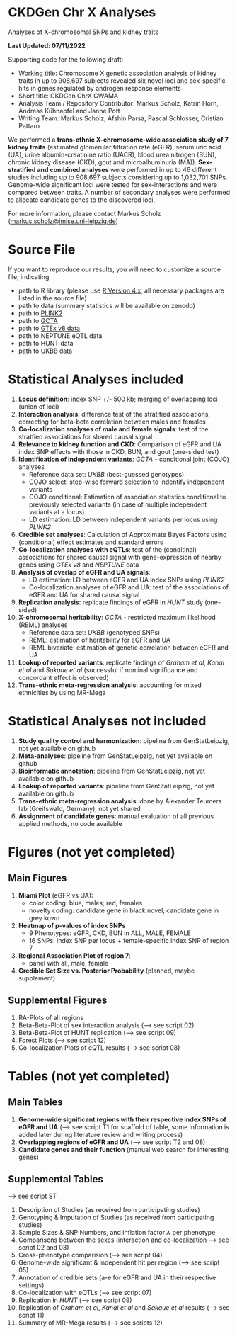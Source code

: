 # CKDGen Chr X Analyses

Analyses of X-chromosomal SNPs and kidney traits

**Last Updated: 07/11/2022**

Supporting code for the following draft:

* Working title: Chromosome X genetic association analysis of kidney traits in up to 908,697 subjects revealed six novel loci and sex-specific hits in genes regulated by androgen response elements
* Short title: CKDGen ChrX GWAMA
* Analysis Team / Repository Contributor: Markus Scholz, Katrin Horn, Andreas Kühnapfel and Janne Pott
* Writing Team: Markus Scholz, Afshin Parsa, Pascal Schlosser, Cristian Pattaro

We performed a **trans-ethnic X-chromosome-wide association study of 7 kidney traits** (estimated glomerular filtration rate (eGFR), serum uric acid (UA), urine albumin-creatinine ratio (UACR), blood urea nitrogen (BUN), chronic kidney disease (CKD), gout and microalbuminuria (MA)). **Sex-stratified and combined analyses** were performed in up to 46 different studies including up to 908,697 subjects considering up to 1,032,701 SNPs. Genome-wide significant loci were tested for sex-interactions and were compared between traits. A number of secondary analyses were performed to allocate candidate genes to the discovered loci. 

For more information, please contact Markus Scholz (markus.scholz@imise.uni-leipzig.de)

# Source File

If you want to reproduce our results, you will need to customize a source file, indicating

* path to R library (please use [R Version 4.x](https://cran.r-project.org/), all necessary packages are listed in the source file)
* path to data (summary statistics will be available on zenodo)
* path to [PLINK2](https://www.cog-genomics.org/plink/2.0/)
* path to [GCTA](https://yanglab.westlake.edu.cn/software/gcta/#Overview)
* path to [GTEx v8 data](https://gtexportal.org/home/protectedDataAccess)
* path to NEPTUNE eQTL data
* path to HUNT data
* path to UKBB data

# Statistical Analyses included

1) **Locus definition**: index SNP +/- 500 kb; merging of overlapping loci (union of loci)  
2) **Interaction analysis**: difference test of the stratified associations, correcting for beta-beta correlation between males and females  
3) **Co-localization analyses of male and female signals**: test of the stratfied associations for shared causal signal 
4) **Relevance to kidney function and CKD**: Comparison of eGFR and UA index SNP effects with those in CKD, BUN, and gout (one-sided test)
5) **Identification of independent variants**: *GCTA* - conditional joint (COJO) analyses
    * Reference data set: *UKBB* (best-guessed genotypes)
    * COJO select: step-wise forward selection to indentify independent variants
    * COJO conditional: Estimation of association statistics conditional to previously selected variants (in case of multiple independent variants at a locus) 
    * LD estimation: LD between independent variants per locus using *PLINK2*
6) **Credible set analyses**: Calculation of Approximate Bayes Factors using (conditional) effect estimates and standard errors
7) **Co-localization analyses with eQTLs**: test of the (conditinal) associations for shared causal signal with gene-expression of nearby genes using *GTEx v8* and *NEPTUNE* data
8) **Analysis of overlap of eGFR and UA signals**:
    * LD estimation: LD between eGFR and UA index SNPs using *PLINK2*
    * Co-localization analyses of eGFR and UA:  test of the associations of eGFR and UA for shared causal signal 
9) **Replication analysis**: replicate findings of eGFR in *HUNT* study (one-sided)
10) **X-chromosomal heritability**: *GCTA* - restricted maximum likelihood (REML) analyses
    * Reference data set: *UKBB* (genotyped SNPs)
    * REML: estimation of heritability for eGFR and UA
    * REML bivariate: estimation of genetic correlation between eGFR and UA 
11) **Lookup of reported variants**: replicate findings of *Graham et al*, *Kanai et al* and *Sakaue et al* (successful if nominal significance and concordant effect is observed) 
12) **Trans-ethnic meta-regression analysis**: accounting for mixed ethnicities by using MR-Mega

# Statistical Analyses not included 

1) **Study quality control and harmonization**: pipeline from GenStatLeipzig, not yet available on github
2) **Meta-analyses**: pipeline from GenStatLeipzig, not yet available on github
3) **Bioinformatic annotation**: pipeline from GenStatLeipzig, not yet available on github 
4)  **Lookup of reported variants**: pipeline from GenStatLeipzig, not yet available on github 
5) **Trans-ethnic meta-regression analysis**: done by Alexander Teumers lab (Greifswald, Germany), not yet shared
6) **Assignment of candidate genes**: manual evaluation of all previous applied methods, no code available


# Figures (not yet completed)

## Main Figures

1) **Miami Plot** (eGFR vs UA):
    * color coding: blue, males; red, females
    * novelty coding: candidate gene in black novel, candidate gene in grey kown
2) **Heatmap of p-values of index SNPs** 
    * 9 Phenotypes: eGFR, CKD, BUN in ALL, MALE, FEMALE
    * 16 SNPs: index SNP per locus + female-specific index SNP of region 7
3) **Regional Association Plot of region 7**:
    * panel with all, male, female
4) **Credible Set Size vs. Posterior Probability** (planned, maybe supplement)

## Supplemental Figures

1) RA-Plots of all regions
2) Beta-Beta-Plot of sex interaction analysis (--> see script 02)
3) Beta-Beta-Plot of HUNT replication (--> see script 09)
4) Forest Plots (--> see script 12)
5) Co-localization Plots of eQTL results (--> see script 08) 

# Tables (not yet completed)

## Main Tables

1) **Genome-wide significant regions with their respective index SNPs of eGFR and UA** (--> see script T1 for scaffold of table, some information is added later during literature review and writing process) 
2) **Overlapping regions of eGFR and UA** (--> see script T2 and 08)
3) **Candidate genes and their function** (manual web search for interesting genes)

## Supplemental Tables

--> see script ST

1) Description of Studies (as received from participating studies)
2) Genotyping & Imputation of Studies (as received from participating studies)
3) Sample Sizes & SNP Numbers, and inflation factor $\lambda$ per phenotype
4) Comparisons between the sexes (interaction and co-localization --> see script 02 and 03)
5) Cross-phenotype comparision (--> see script 04)
6) Genome-wide significant & independent hit per region (--> see script 05)
7) Annotation of credible sets (a-e for eGFR and UA in their respective settings)
9) Co-localization with eQTLs (--> see script 07)
10) Replication in *HUNT* (--> see script 09)
11) Replication of *Graham et al*, *Kanai et al* and *Sakaue et al* results (--> see script 11)
12) Summary of MR-Mega results (--> see scripts 12)
